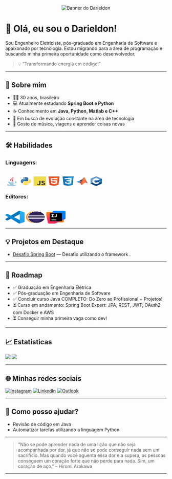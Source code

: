 <p align="center">
  <img src="https://capsule-render.vercel.app/api?type=wave&color=0:0078D4,100:0f0525&height=160&section=header&text=Darieldon%20Medeiros&fontSize=40&fontColor=ffffff" alt="Banner do Darieldon" />
</p>

# 👋 Olá, eu sou o Darieldon!

Sou Engenheiro Eletricista, pós-graduado em Engenharia de Software e apaixonado por tecnologia. Estou migrando para a área de programação e buscando minha primeira oportunidade como desenvolvedor.

> 💡 “Transformando energia em código!”

---

## 🚀 Sobre mim

- 👨‍🎓 30 anos, brasileiro
- 💻 Atualmente estudando **Spring Boot e Python**
- ☕ Conhecimento em **Java, Python, Matlab e C++**
- 🤖 Em busca de evolução constante na área de tecnologia
- 🎸 Gosto de música, viagens e aprender coisas novas

---

## 🛠️ Habilidades

### **Linguagens:**

<div style="display: inline_block"><br>
  <img align="center" alt="Java" height="30" width="40" src="https://github.com/devicons/devicon/blob/v2.16.0/icons/java/java-original.svg">
  <img align="center" alt="Python" height="30" width="40" src="https://github.com/devicons/devicon/blob/v2.16.0/icons/python/python-original.svg">
  <img align="center" alt="Js" height="30" width="40" src="https://github.com/devicons/devicon/blob/v2.16.0/icons/javascript/javascript-original.svg">
  <img align="center" alt="HTML" height="30" width="40" src="https://github.com/devicons/devicon/blob/v2.16.0/icons/html5/html5-original.svg">
  <img align="center" alt="CSS" height="30" width="40" src="https://github.com/devicons/devicon/blob/v2.16.0/icons/css3/css3-original.svg">
  <img align="center" alt="Matlab" height="30" width="40" src="https://github.com/devicons/devicon/blob/v2.16.0/icons/matlab/matlab-original.svg">
  <img align="center" alt="C++" height="30" width="40" src="https://github.com/devicons/devicon/blob/v2.16.0/icons/cplusplus/cplusplus-original.svg">
</div>

### **Editores:**

<div style="display: inline_block"><br>
   <img align="center" alt="VScode" height="40" width="60" src="https://github.com/devicons/devicon/blob/v2.16.0/icons/vscode/vscode-original.svg">
   <img align="center" alt="Eclipse" height="40" width="60" src="https://github.com/devicons/devicon/blob/v2.16.0/icons/eclipse/eclipse-original.svg">
   <img align="center" alt="IntelliJ" height="40" width="60" src="https://github.com/devicons/devicon/blob/v2.16.0/icons/intellij/intellij-original.svg">
</div>

---

## 💡 Projetos em Destaque

- [Desafio Spring Boot](https://github.com/DarieldonMedeiros/DesafioSpringBoot) — Desafio utilizando o framework .

---

## 🚀 Roadmap

- ✅ Graduação em Engenharia Elétrica
- ✅ Pós-graduação em Engenharia de Software
- ✅ Concluir curso Java COMPLETO: Do Zero ao Profissional + Projetos!
- ⏳ Curso em andamento: Spring Boot Expert: JPA, REST, JWT, OAuth2 com Docker e AWS
- ⏳ Conseguir minha primeira vaga como dev!

---

## 📈 Estatísticas

<div>
  <img height="160em" src="https://github-readme-stats.vercel.app/api?username=DarieldonMedeiros&show_icons=true&theme=tokyonight&include_all_commits=true&count_private=true"/>
  <img height="160em" src="https://github-readme-stats.vercel.app/api/top-langs/?username=DarieldonMedeiros&layout=compact&langs_count=6&theme=tokyonight"/>
</div>

---

## 🌐 Minhas redes sociais

[![Instagram](https://img.shields.io/badge/-Instagram-%23E4405F?style=for-the-badge&logo=instagram&logoColor=white)](https://www.instagram.com/darieldon_medeiros/)
[![LinkedIn](https://img.shields.io/badge/-LinkedIn-%230077B5?style=for-the-badge&logo=linkedin&logoColor=white)](https://www.linkedin.com/in/darieldon-de-brito-medeiros)
[![Outlook](https://img.shields.io/badge/Microsoft_Outlook-0078D4?style=for-the-badge&logo=microsoft-outlook&logoColor=white)](mailto:darieldonbm99@outlook.com)

---

## 🤝 Como posso ajudar?

- Revisão de código em Java
- Automatizar tarefas utilizando a linguagem Python

---

> "Não se pode aprender nada de uma lição que não seja acompanhada por dor, já que não se pode conseguir nada sem um sacrifício. Mas quando você aguenta essa dor e a supera, as pessoas conseguem um coração forte que não perde para nada. Sim, um coração de aço." – Hiromi Arakawa

---
